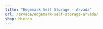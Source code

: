```yaml
---
title: "Edgemark Self Storage - Arvada"
url: /arvada/edgemark-self-storage-arvada/
shop: Mieten
---
```

